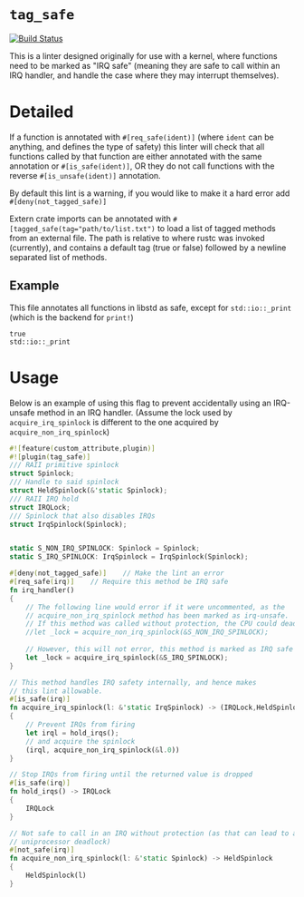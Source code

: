 # `tag_safe`

[![Build Status](https://travis-ci.org/thepowersgang/tag_safe.svg)](https://travis-ci.org/thepowersgang/tag_safe)

This is a linter designed originally for use with a kernel, where functions need to be marked as "IRQ safe" (meaning they are safe to call
within an IRQ handler, and handle the case where they may interrupt themselves).

# Detailed #
If a function is annotated with `#[req_safe(ident)]` (where `ident` can be anything, and defines the type of safety)
this linter will check that all functions called by that function are either annotated with the same annotation or
`#[is_safe(ident)]`, OR they do not call functions with the reverse `#[is_unsafe(ident)]` annotation.

By default this lint is a warning, if you would like to make it a hard error add `#[deny(not_tagged_safe)]`

Extern crate imports can be annotated with `#[tagged_safe(tag="path/to/list.txt")` to load a list of tagged methods
from an external file. The path is relative to where rustc was invoked (currently), and contains a default tag (true
or false) followed by a newline separated list of methods.

## Example ##
This file annotates all functions in libstd as safe, except for `std::io::_print` (which is the backend for `print!`)
```
true
std::io::_print
```

# Usage #
Below is an example of using this flag to prevent accidentally using an IRQ-unsafe method in an IRQ handler.
(Assume the lock used by `acquire_irq_spinlock` is different to the one acquired by `acquire_non_irq_spinlock`)

```rust
#![feature(custom_attribute,plugin)]
#![plugin(tag_safe)]
/// RAII primitive spinlock
struct Spinlock;
/// Handle to said spinlock
struct HeldSpinlock(&'static Spinlock);
/// RAII IRQ hold
struct IRQLock;
/// Spinlock that also disables IRQs
struct IrqSpinlock(Spinlock);


static S_NON_IRQ_SPINLOCK: Spinlock = Spinlock;
static S_IRQ_SPINLOCK: IrqSpinlock = IrqSpinlock(Spinlock);

#[deny(not_tagged_safe)]	// Make the lint an error
#[req_safe(irq)]	// Require this method be IRQ safe
fn irq_handler()
{
	// The following line would error if it were uncommented, as the
	// acquire_non_irq_spinlock method has been marked as irq-unsafe.
	// If this method was called without protection, the CPU could deadlock.
	//let _lock = acquire_non_irq_spinlock(&S_NON_IRQ_SPINLOCK);
	
	// However, this will not error, this method is marked as IRQ safe
	let _lock = acquire_irq_spinlock(&S_IRQ_SPINLOCK);
}

// This method handles IRQ safety internally, and hence makes
// this lint allowable.
#[is_safe(irq)]
fn acquire_irq_spinlock(l: &'static IrqSpinlock) -> (IRQLock,HeldSpinlock)
{
	// Prevent IRQs from firing
	let irql = hold_irqs();
	// and acquire the spinlock
	(irql, acquire_non_irq_spinlock(&l.0))
}

// Stop IRQs from firing until the returned value is dropped
#[is_safe(irq)]
fn hold_irqs() -> IRQLock
{
	IRQLock
}

// Not safe to call in an IRQ without protection (as that can lead to a
// uniprocessor deadlock)
#[not_safe(irq)]
fn acquire_non_irq_spinlock(l: &'static Spinlock) -> HeldSpinlock
{
	HeldSpinlock(l)
}
```
